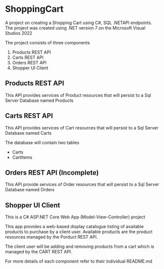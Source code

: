 # ShoppingCart
A project on creating a Shopping Cart using C#, SQL .NETAPI endpoints.
The project was created using .NET version 7 on the Microsoft Visual Studios 2022

The project consists of three components
1. Products REST API
2. Carts REST API
3. Orders REST API
4. Shopper UI Client

## Products REST API
This API provides services of Product resources that will persist to a Sql Server Database named Products

## Carts REST API
This API provides services of Cart resources that will persist to a Sql Server Database named Carts

The database will contain two tables
- Carts
- CartItems

## Orders REST API (Incomplete)
This API provide services of Order resources that will persist to a Sql Server Database named Orders

## Shopper UI Client
This is a C# ASP.NET Core Web App (Model-View-Controller) project

This app provides a web-based display catalogue listing of available products to purchase by a client user.
Available products are the product resources managed by the Porduct REST API.

The client user will be adding and removing products from a cart which is managed by the CART REST API.


For more details of each component refer to their individual README.md 
